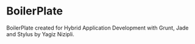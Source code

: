 BoilerPlate
==========

BoilerPlate created for Hybrid Application Development with Grunt, Jade and Stylus by Yagiz Nizipli.
